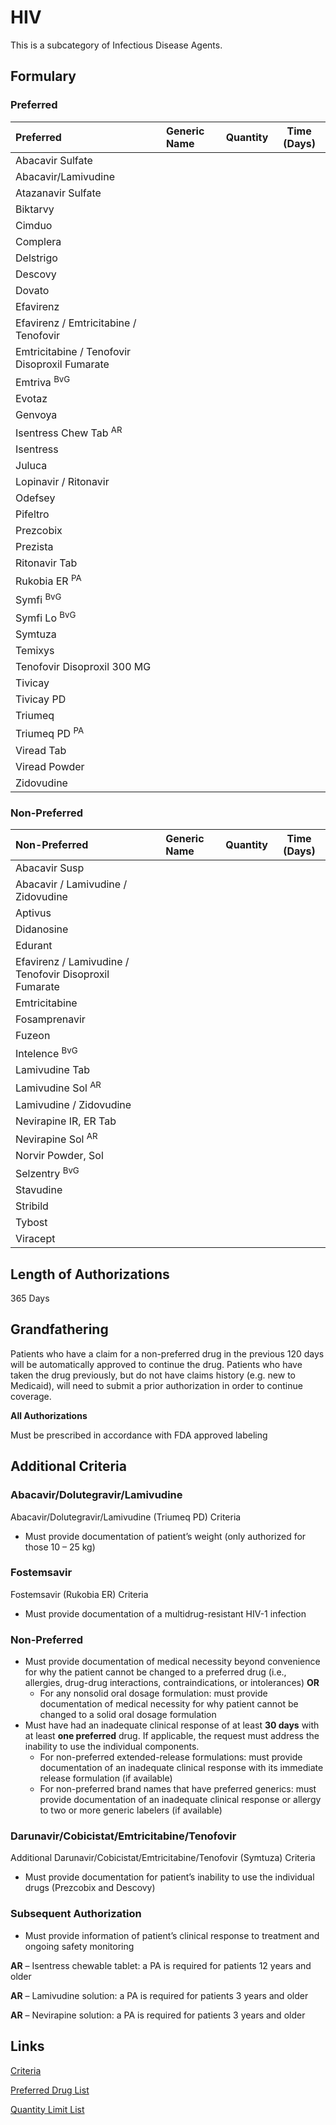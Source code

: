 # HIV

This is a subcategory of Infectious Disease Agents.

## Formulary

### Preferred

| Preferred                                   | Generic Name | Quantity | Time (Days) |
| :------------------------------------------ | :----------- | :------: | :---------: |
| Abacavir Sulfate                            |              |          |             |
| Abacavir/Lamivudine                         |              |          |             |
| Atazanavir Sulfate                          |              |          |             |
| Biktarvy                                    |              |          |             |
| Cimduo                                      |              |          |             |
| Complera                                    |              |          |             |
| Delstrigo                                   |              |          |             |
| Descovy                                     |              |          |             |
| Dovato                                      |              |          |             |
| Efavirenz                                   |              |          |             |
| Efavirenz / Emtricitabine / Tenofovir           |              |          |             |
| Emtricitabine / Tenofovir Disoproxil Fumarate |              |          |             |
| Emtriva <sup>BvG</sup>                                |              |          |             |
| Evotaz                                      |              |          |             |
| Genvoya                                     |              |          |             |
| Isentress Chew Tab <sup>AR</sup>                       |              |          |             |
| Isentress                                   |              |          |             |
| Juluca                                      |              |          |             |
| Lopinavir / Ritonavir                             |              |          |             |
| Odefsey                                     |              |          |             |
| Pifeltro                                    |              |          |             |
| Prezcobix                                   |              |          |             |
| Prezista                                    |              |          |             |
| Ritonavir Tab                             |              |          |             |
| Rukobia ER <sup>PA</sup>                             |              |          |             |
| Symfi <sup>BvG</sup>                                   |              |          |             |
| Symfi Lo <sup>BvG</sup>                                |              |          |             |
| Symtuza                                     |             |            |           |
| Temixys                                     |              |          |             |
| Tenofovir Disoproxil 300 MG                  |              |          |             |
| Tivicay                                     |              |          |             |
| Tivicay PD                                  |              |          |             |
| Triumeq                                     |              |          |             |
| Triumeq PD <sup>PA</sup>                               |              |          |             |
| Viread Tab                                     |              |          |             |
| Viread Powder                          |              |          |             |
| Zidovudine                                  |              |          |             |

### Non-Preferred

| Non-Preferred                                      | Generic Name | Quantity | Time (Days) |
| :------------------------------------------------- | :----------- | :------: | :---------: |
| Abacavir Susp                                      |              |          |             |
| Abacavir / Lamivudine / Zidovudine                     |              |          |             |
| Aptivus                                            |              |          |             |
| Didanosine                                         |              |          |             |
| Edurant                                            |              |          |             |
| Efavirenz / Lamivudine / Tenofovir Disoproxil Fumarate |              |          |             |
| Emtricitabine                                      |              |          |             |
| Fosamprenavir                                      |              |          |             |
| Fuzeon                                             |              |          |             |
| Intelence <sup>BvG</sup>                                      |              |          |             |
| Lamivudine Tab                                         |              |          |             |
| Lamivudine Sol <sup>AR</sup>                                          |              |          |             |
| Lamivudine / Zidovudine                              |              |          |             |
| Nevirapine IR, ER Tab                                        |              |          |             |
| Nevirapine Sol <sup>AR</sup>                       |              |         |             |
| Norvir Powder, Sol                                 |              |          |             |
| Selzentry <sup>BvG</sup>                                       |              |          |             |
| Stavudine                                          |              |          |             |
| Stribild                                           |              |          |             |
| Tybost                                             |              |          |             |
| Viracept                                           |              |          |             |

## Length of Authorizations

365 Days

## Grandfathering

Patients who have a claim for a non-preferred drug in the previous 120 days will be automatically approved to continue the drug. Patients who have taken the drug previously, but do not have claims history (e.g. new to Medicaid), will need to submit a prior authorization in order to continue coverage.

**All Authorizations**

Must be prescribed in accordance with FDA approved labeling

## Additional Criteria

### Abacavir/Dolutegravir/Lamivudine

Abacavir/Dolutegravir/Lamivudine (Triumeq PD) Criteria

-   Must provide documentation of patient’s weight (only authorized for those 10 – 25 kg)

### Fostemsavir

Fostemsavir (Rukobia ER) Criteria

-   Must provide documentation of a multidrug-resistant HIV-1 infection

### Non-Preferred

-   Must provide documentation of medical necessity beyond convenience for why the patient cannot be changed to a preferred drug (i.e., allergies, drug-drug interactions, contraindications, or intolerances) **OR**
    -   For any nonsolid oral dosage formulation: must provide documentation of medical necessity for why patient cannot be changed to a solid oral dosage formulation
-   Must have had an inadequate clinical response of at least **30 days** with at least **one preferred** drug. If applicable, the request must address the inability to use the individual components.
    -   For non-preferred extended-release formulations: must provide documentation of an inadequate clinical response with its immediate release formulation (if available)
    -   For non-preferred brand names that have preferred generics: must provide documentation of an inadequate clinical response or allergy to two or more generic labelers (if available)

### Darunavir/Cobicistat/Emtricitabine/Tenofovir

Additional Darunavir/Cobicistat/Emtricitabine/Tenofovir (Symtuza) Criteria

-   Must provide documentation for patient’s inability to use the individual drugs (Prezcobix and Descovy)

### Subsequent Authorization

-   Must provide information of patient’s clinical response to treatment and ongoing safety monitoring

**AR** – Isentress chewable tablet: a PA is required for patients 12 years and older

**AR** – Lamivudine solution: a PA is required for patients 3 years and older

**AR** – Nevirapine solution: a PA is required for patients 3 years and older

## Links

[Criteria](https://pharmacy.medicaid.ohio.gov/sites/default/files/20230101_UPDL%20_Criteria_APPROVED.pdf#page=83)

[Preferred Drug List](https://pharmacy.medicaid.ohio.gov/sites/default/files/20230101_UPDL_APPROVED_12.13.22.pdf#page=27)

[Quantity Limit List](https://pharmacy.medicaid.ohio.gov/sites/default/files/20230101_Ohio_Medicaid_Quantity_Document_APPROVED.pdf)

